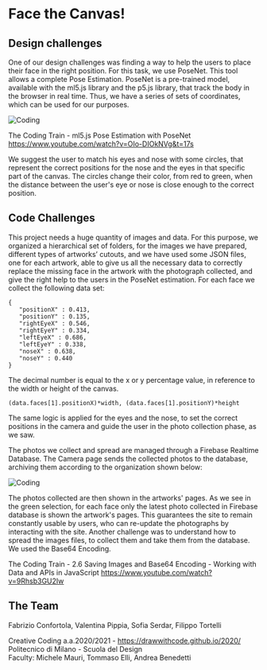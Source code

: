 # Face the Canvas!

## Design challenges
One of our design challenges was finding a way to help the users to place their face in the right position. For this task, we use PoseNet. This tool allows a complete Pose Estimation. PoseNet is a pre-trained model, available with the ml5.js library and the p5.js library, that track the body in the browser in real time. Thus, we have a series of sets of coordinates, which can be used for our purposes.

![Coding](images/readme/posent.png)

The Coding Train - ml5.js Pose Estimation with PoseNet
https://www.youtube.com/watch?v=OIo-DIOkNVg&t=17s

We suggest the user to match his eyes and nose with some circles, that represent the correct positions for the nose and the eyes in that specific part of the canvas. The circles change their color, from red to green, when the distance between the user's eye or nose is close enough to the correct position.

## Code Challenges
This project needs a huge quantity of images and data. For this purpose, we organized a hierarchical set of folders, for the images we have prepared, different types of artworks’ cutouts, and we have used some JSON files, one for each artwork, able to give us all the necessary data to correctly replace the missing face in the artwork with the photograph collected, and give the right help to the users in the PoseNet estimation. For each face we collect the following data set:
```
{
   "positionX" : 0.413,
   "positionY" : 0.135,
   "rightEyeX" : 0.546,
   "rightEyeY" : 0.334,
   "leftEyeX" : 0.686,
   "leftEyeY" : 0.338,
   "noseX" : 0.638,
   "noseY" : 0.440
}
```
The decimal number is equal to the x or y percentage value, in reference to the width or height of the canvas.
```
(data.faces[1].positionX)*width, (data.faces[1].positionY)*height
```
The same logic is applied for the eyes and the nose, to set the correct positions in the camera and guide the user in the photo collection phase, as we saw.

The photos we collect and spread are managed through a Firebase Realtime Database. The Camera page sends the collected photos to the database, archiving them according to the organization shown below:

![Coding](images/readme/firebase1.png)

The photos collected are then shown in the artworks' pages. As we see in the green selection, for each face only the latest photo collected in Firebase database is shown the artwork's pages. This guarantees the site to remain constantly usable by users, who can re-update the photographs by interacting with the site. Another challenge was to understand how to spread the images files, to collect them and take them from the database. We used the Base64 Encoding.

The Coding Train - 2.6 Saving Images and Base64 Encoding - Working with Data and APIs in JavaScript
https://www.youtube.com/watch?v=9Rhsb3GU2Iw

## The Team
Fabrizio Confortola, Valentina Pippia, Sofia Serdar, Filippo Tortelli

Creative Coding a.a.2020/2021 - https://drawwithcode.github.io/2020/       
Politecnico di Milano - Scuola del Design     
Faculty: Michele Mauri, Tommaso Elli, Andrea Benedetti
